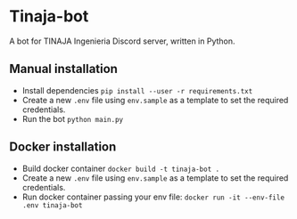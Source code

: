 # Tinaja-bot
A bot for TINAJA Ingenieria Discord server, written in Python.

## Manual installation
- Install dependencies
`pip install --user -r requirements.txt`
- Create a new `.env` file using `env.sample` as a template to set the required credentials.
- Run the bot
`python main.py`

## Docker installation
- Build docker container
`docker build -t tinaja-bot .`
- Create a new `.env` file using `env.sample` as a template to set the required credentials.
- Run docker container passing your env file:
`docker run -it --env-file .env tinaja-bot`
